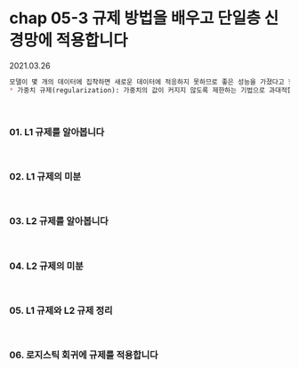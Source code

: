 # chap 05-3 규제 방법을 배우고 단일층 신경망에 적용합니다

2021.03.26

```markdown
모델이 몇 개의 데이터에 집착하면 새로운 데이터에 적응하지 못하므로 좋은 성능을 가졌다고 할 수 없는데 이를 '모델이 일반화되지 않았다'라고 말하며 이때 규제를 사용하여 가중치를 제한하면 모델이 몇 개의 데이터에 집착하지 않아 일반화 성능을 높일 수 있음
* 가중치 규제(regularization): 가중치의 값이 커지지 않도록 제한하는 기법으로 과대적합을 해결하는 대표적인 방법
```

<br>

### 01. L1 규제를 알아봅니다

<br>

### 02. L1 규제의 미분

<br>

### 03. L2 규제를 알아봅니다

<br>

### 04. L2 규제의 미분

<br>

### 05. L1 규제와 L2 규제 정리

<br>

### 06. 로지스틱 회귀에 규제를 적용합니다
